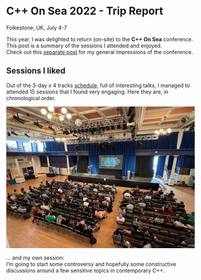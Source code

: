 # C++ On Sea 2022 - Trip Report
Folkestone, UK, July 4-7  

This year, I was delighted to return (on-site) to the **C++ On Sea** conference. This post is a summary of the sessions I attended and enjoyed.  
Check out this [separate post](./tripreport.html) for my general impressions of the conference.  

## Sessions I liked

Out of the 3-day x 4 tracks [schedule](https://cpponsea.uk/2022/schedule/), full of interesting talks, I managed to attended 15 sessions that I found very engaging. Here they are, in chronological order.   

![](img/keynote_kevlin.jpeg)  


... and my own session:  
I’m going to start some controversy and hopefully some constructive discussions around a few sensitive topics in contemporary C++.


